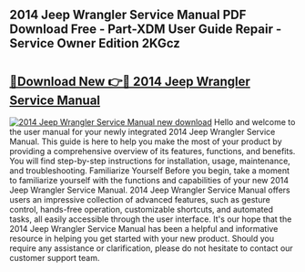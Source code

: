 ## 2014 Jeep Wrangler Service Manual PDF Download Free - Part-XDM User Guide Repair - Service Owner Edition 2KGcz

# <h2><a href="http://bc13622.oget.top/?id=2014+Jeep+Wrangler+Service+Manual">🔗Download New 👉🔴 2014 Jeep Wrangler Service Manual</a></h2>

[![2014 Jeep Wrangler Service Manual new download](https://i.imgur.com/5g1atiW.png)](http://bc13622.oget.top/?id=2014+Jeep+Wrangler+Service+Manual)
Hello and welcome to the user manual for your newly integrated 2014 Jeep Wrangler Service Manual. This guide is here to help you make the most of your product by providing a comprehensive overview of its features, functions, and benefits. You will find step-by-step instructions for installation, usage, maintenance, and troubleshooting. Familiarize Yourself Before you begin, take a moment to familiarize yourself with the functions and capabilities of your new 2014 Jeep Wrangler Service Manual. 2014 Jeep Wrangler Service Manual offers users an impressive collection of advanced features, such as gesture control, hands-free operation, customizable shortcuts, and automated tasks, all easily accessible through the user interface. It's our hope that the 2014 Jeep Wrangler Service Manual has been a helpful and informative resource in helping you get started with your new product. Should you require any assistance or clarification, please do not hesitate to contact our customer support team.
